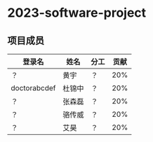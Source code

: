 # 2023-software-project

## 项目成员

登录名 | 姓名 |分工  |贡献
---| --- |--- | ---
？ | 黄宇  | ？  |20%
doctorabcdef | 杜锦中  | ？  |  20%
？ | 张森磊 |？  |  20%
？| 骆传威 | ？  |  20%
？ | 艾昊  | ？ |  20%
